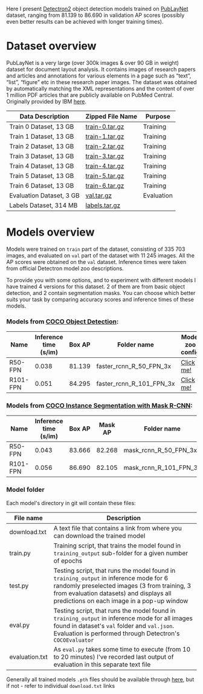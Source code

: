 Here I present [Detectron2](https://github.com/facebookresearch/detectron2) object detection models trained on [PubLayNet](https://developer.ibm.com/exchanges/data/all/publaynet/) dataset, ranging from 81.139 to 86.690 in validation AP scores (possibly even better results can be achieved with longer training times).

# Dataset overview

PubLayNet is a very large (over 300k images & over 90 GB in weight) dataset for document layout analysis. It contains images of research papers and articles and annotations for various elements in a page such as “text”, “list”, “figure” etc in these research paper images. The dataset was obtained by automatically matching the XML representations and the content of over 1 million PDF articles that are publicly available on PubMed Central. Originally provided by IBM [here](https://developer.ibm.com/exchanges/data/all/publaynet).

| Data Description | Zipped File Name | Purpose |
| ------------- | ------------- | ------------- |
| Train 0 Dataset, 13 GB | [train-0.tar.gz](https://dax-cdn.cdn.appdomain.cloud/dax-publaynet/1.0.0/train-0.tar.gz) | Training | 
| Train 1 Dataset, 13 GB | [train-1.tar.gz](https://dax-cdn.cdn.appdomain.cloud/dax-publaynet/1.0.0/train-1.tar.gz) | Training |
| Train 2 Dataset, 13 GB | [train-2.tar.gz](https://dax-cdn.cdn.appdomain.cloud/dax-publaynet/1.0.0/train-2.tar.gz) | Training |
| Train 3 Dataset, 13 GB | [train-3.tar.gz](https://dax-cdn.cdn.appdomain.cloud/dax-publaynet/1.0.0/train-3.tar.gz) | Training |
| Train 4 Dataset, 13 GB | [train-4.tar.gz](https://dax-cdn.cdn.appdomain.cloud/dax-publaynet/1.0.0/train-4.tar.gz) | Training |
| Train 5 Dataset, 13 GB | [train-5.tar.gz](https://dax-cdn.cdn.appdomain.cloud/dax-publaynet/1.0.0/train-5.tar.gz) | Training |
| Train 6 Dataset, 13 GB | [train-6.tar.gz](https://dax-cdn.cdn.appdomain.cloud/dax-publaynet/1.0.0/train-6.tar.gz) | Training |
| Evaluation Dataset, 3 GB | [val.tar.gz](https://dax-cdn.cdn.appdomain.cloud/dax-publaynet/1.0.0/val.tar.gz) | Evaluation |
| Labels Dataset, 314 MB | [labels.tar.gz](https://dax-cdn.cdn.appdomain.cloud/dax-publaynet/1.0.0/labels.tar.gz) | |

# Models overview

Models were trained on `train` part of the dataset, consisting of 335 703 images, and evaluated on `val` part of the dataset with 11 245 images. All the AP scores were obtained on the `val` dataset. Inference times were taken from official Detectron model zoo descriptions.

To provide you with some options, and to experiment with different models I have trained 4 versions for this dataset. 2 of them are from basic object detection, and 2 contain segmentation masks. You can choose which better suits your task by comparing accuracy scores and inference times of these models.

### Models from [COCO Object Detection](https://github.com/facebookresearch/detectron2/blob/main/MODEL_ZOO.md#coco-object-detection-baselines):

| Name  | Inference time (s/im) | Box AP | Folder name | Model zoo config | Trained model |
| ------------- | ------------- | ------------- | ------------- | ------------- | ------------- |
| R50-FPN  | 0.038 | 81.139 | faster_rcnn_R_50_FPN_3x | [Click me!](https://github.com/facebookresearch/detectron2/blob/main/configs/COCO-Detection/faster_rcnn_R_50_FPN_3x.yaml) | [Click me!](https://keybase.pub/jpleorx/detectron2-publaynet/faster_rcnn_R_50_FPN_3x) |
| R101-FPN  | 0.051 | 84.295 | faster_rcnn_R_101_FPN_3x | [Click me!](https://github.com/facebookresearch/detectron2/blob/main/configs/COCO-Detection/faster_rcnn_R_101_FPN_3x.yaml) | [Click me!](https://keybase.pub/jpleorx/detectron2-publaynet/faster_rcnn_R_101_FPN_3x) |


### Models from [COCO Instance Segmentation with Mask R-CNN](https://github.com/facebookresearch/detectron2/blob/main/MODEL_ZOO.md#coco-instance-segmentation-baselines-with-mask-r-cnn):

| Name  | Inference time (s/im) | Box AP | Mask AP | Folder name | Model zoo config | Trained model |
| ------------- | ------------- | ------------- | ------------- | ------------- | ------------- | ------------- |
| R50-FPN  | 0.043 | 83.666 | 82.268 | mask_rcnn_R_50_FPN_3x |[Click me!](https://github.com/facebookresearch/detectron2/blob/main/configs/COCO-InstanceSegmentation/mask_rcnn_R_50_FPN_3x.yaml) | [Click me!](https://keybase.pub/jpleorx/detectron2-publaynet/mask_rcnn_R_50_FPN_3x) |
| R101-FPN  | 0.056 | 86.690 | 82.105 | mask_rcnn_R_101_FPN_3x | [Click me!](https://github.com/facebookresearch/detectron2/blob/main/configs/COCO-InstanceSegmentation/mask_rcnn_R_101_FPN_3x.yaml) | [Click me!](https://keybase.pub/jpleorx/detectron2-publaynet/mask_rcnn_R_101_FPN_3x) |


### Model folder

Each model's directory in git will contain these files:

| File name  | Description |
| ------------- | ------------- |
| download.txt  | A text file that contains a link from where you can download the trained model |
| train.py  | Training script, that trains the model found in `training_output` sub-folder for a given number of epochs |
| test.py  | Testing script, that runs the model found in `training_output` in inference mode for 6 randomly preselected images (3 from training, 3 from evaluation datasets) and displays all predictions on each image in a pop-up window |
| eval.py  | Testing script, that runs the model found in `training_output` in inference mode for all images found in dataset's `val` folder and `val.json`. Evaluation is performed through Detectron's `COCOEvaluator` |
| evaluation.txt | As `eval.py` takes some time to execute (from 10 to 20 minutes) I've recorded last output of evaluation in this separate text file |

Generally all trained models `.pth` files should be available through [here](https://keybase.pub/jpleorx/detectron2-publaynet/), but if not - refer to individual `download.txt` links
